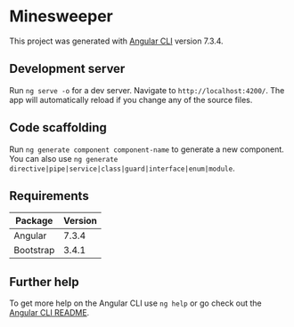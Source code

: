 # Minesweeper

This project was generated with [Angular CLI](https://github.com/angular/angular-cli) version 7.3.4.

## Development server

Run `ng serve -o` for a dev server. Navigate to `http://localhost:4200/`. The app will automatically reload if you change any of the source files.

## Code scaffolding

Run `ng generate component component-name` to generate a new component. You can also use `ng generate directive|pipe|service|class|guard|interface|enum|module`.

## Requirements

| Package  |  Version | 
|---|---|
| Angular  |  7.3.4 |  
|  Bootstrap | 3.4.1  |   

## Further help

To get more help on the Angular CLI use `ng help` or go check out the [Angular CLI README](https://github.com/angular/angular-cli/blob/master/README.md).

